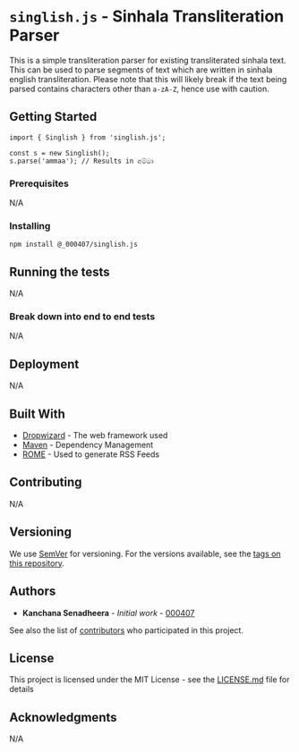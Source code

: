 # `singlish.js` - Sinhala Transliteration Parser

This is a simple transliteration parser for existing transliterated sinhala text. This can be used to parse segments of text which are written in sinhala english transliteration. Please note that this will likely break if the text being parsed contains characters other than `a-zA-Z`, hence use with caution.

## Getting Started

```
import { Singlish } from 'singlish.js';

const s = new Singlish();
s.parse('ammaa'); // Results in අම්මා
```

### Prerequisites

N/A

### Installing

```
npm install @_000407/singlish.js
```

## Running the tests

N/A

### Break down into end to end tests

N/A

## Deployment

N/A

## Built With

* [Dropwizard](http://www.dropwizard.io/1.0.2/docs/) - The web framework used
* [Maven](https://maven.apache.org/) - Dependency Management
* [ROME](https://rometools.github.io/rome/) - Used to generate RSS Feeds

## Contributing

N/A

## Versioning

We use [SemVer](http://semver.org/) for versioning. For the versions available, see the [tags on this repository](https://github.com/000407/singlish.js/tags). 

## Authors

* **Kanchana Senadheera** - *Initial work* - [000407](https://github.com/000407)

See also the list of [contributors](https://github.com/000407/singlish.js/contributors) who participated in this project.

## License

This project is licensed under the MIT License - see the [LICENSE.md](LICENSE.md) file for details

## Acknowledgments

N/A
